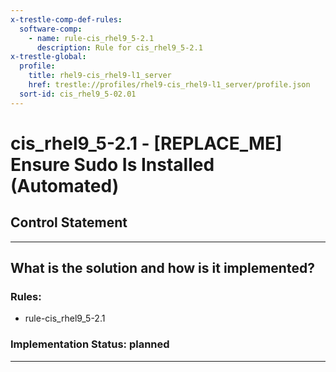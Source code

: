 ```yaml
---
x-trestle-comp-def-rules:
  software-comp:
    - name: rule-cis_rhel9_5-2.1
      description: Rule for cis_rhel9_5-2.1
x-trestle-global:
  profile:
    title: rhel9-cis_rhel9-l1_server
    href: trestle://profiles/rhel9-cis_rhel9-l1_server/profile.json
  sort-id: cis_rhel9_5-02.01
---
```


# cis_rhel9_5-2.1 - \[REPLACE_ME\] Ensure Sudo Is Installed (Automated)

## Control Statement

______________________________________________________________________

## What is the solution and how is it implemented?

<!-- For implementation status enter one of: implemented, partial, planned, alternative, not-applicable -->

<!-- Note that the list of rules under ### Rules: is read-only and changes will not be captured after assembly to JSON -->

<!-- Add control implementation description here for control: cis_rhel9_5-2.1 -->

### Rules:

  - rule-cis_rhel9_5-2.1

### Implementation Status: planned

______________________________________________________________________
